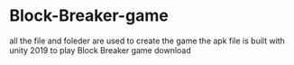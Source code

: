 # Block-Breaker-game
all the file and foleder are used to create the game
the apk file is built with unity 2019
to play Block Breaker game download 
